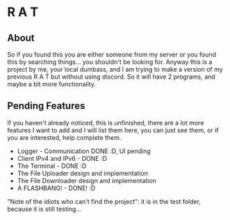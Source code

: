 # R A T

## About

So if you found this you are either someone from my server or you found this by searching things... you shouldn't be looking for. Anyway this is a project by me, your local dumbass, and I am trying to make a version of my previous R A T but without using discord. So it will have 2 programs, and maybe a bit more functionality.

## Pending Features

If you haven't already noticed, this is unfinished, there are a lot more features I want to add and I will list them here, you can just see them, or if you are interested, help complete them.

- Logger - Communication DONE :D, UI pending
- Client IPv4 and IPv6 - DONE :D
- The Terminal - DONE :D
- The File Uploader design and implementation
- The File Downloader design and implementation
- A FLASHBANG! - DONE! :D

"Note of the idiots who can't find the project": it is in the test folder, because it is still testing...
